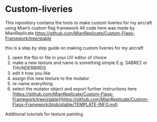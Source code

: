 # Custom-liveries
This repository contains the tools to make custom liveries for my aircraft using Mian’s custom flag framework
All code here was made by MianReplicate https://github.com/MianReplicate/Custom-Flags-Framework/tree/stable

this is a step by step guide on making custom liveries for my aircraft
1. open the fbx or file in your UV editor of choice
2. make a new texture and name is something simple E.g. SABRE2 or THUNDERBIRDS
3. edit it how you like
4. assign this new texture to the mutator
5. re-name everything
6. select the mutator object and export
   further instructions here [https://github.com/MianReplicate/Custom-Flags-Framework/tree/stable](https://github.com/MianReplicate/Custom-Flags-Framework/blob/stable/TEMPLATE-INFO.md)

Additional tutorials for
texture painting
